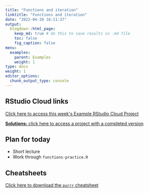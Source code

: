 ```yaml
---
title: "Functions and iteration"
linktitle: "Functions and iteration"
date: "2022-04-20 16:11:37"
output:
  blogdown::html_page:
    keep_md: true # do this to save results in .md file
    toc: false
    fig_caption: false
menu:
  examples:
    parent: Examples
    weight: 1
type: docs
weight: 1
editor_options:
  chunk_output_type: console
---
```


## RStudio Cloud links

[Click here to access this week's Example RStudio Cloud Project](https://rstudio.cloud/spaces/210747/project/3935045)

[**Solutions:** click here to access a project with a completed version](https://rstudio.cloud/spaces/210747/project/3935046)


## Plan for today
- Short lecture
- Work through `functions-practice.R`


## Cheatsheets

[Click here to download the `purrr` cheatsheet](https://raw.githubusercontent.com/rstudio/cheatsheets/main/purrr.pdf)


